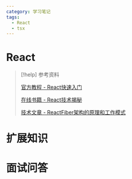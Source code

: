 ```yaml
---
category: 学习笔记
tags:
  - React
  - tsx
---
```


# React

> [!help] 参考资料
>
> [官方教程 - React快速入门](https://zh-hans.react.dev/learn)
> 
> [在线书籍 - React技术揭秘](https://github.com/BetaSu/just-react)
>  
> [技术文章 - ReactFiber架构的原理和工作模式](https://segmentfault.com/a/1190000044468085)

# 扩展知识

# 面试问答
